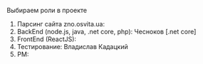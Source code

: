 Выбираем роли в проекте

1. Парсинг сайта zno.osvita.ua: 
2. BackEnd (node.js, java, .net core, php): Чесноков [.net core]
3. FrontEnd (ReactJS): 
4. Тестирование: Владислав Кадацкий
5. PM: 
